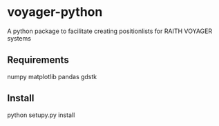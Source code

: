 # voyager-python
A python package to facilitate creating positionlists for RAITH VOYAGER systems

## Requirements
numpy
matplotlib
pandas 
gdstk

## Install
python setupy.py install
